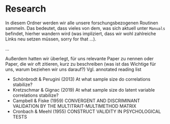 # Research

In diesem Ordner werden wir alle unsere forschungsbezogenen Routinen sammeln. Das bedeutet, dass vieles von dem, was sich aktuell unter `Manuals` befindet, hierher wandern wird (was impliziert, dass wir wohl zahlreiche Links neu setzen müssen, sorry for that ...). 

...

Außerdem hatten wir überlegt, für uns relevante Paper zu nennen oder Paper, die wir oft zitieren, kurz zu beschreiben (was ist das Wichtige für uns, warum beziehen wir uns darauf?) Vgl. annotated reading list
- Schönbrodt & Perugini (2013) At what sample size do correlations stabilize?
- Kretzschmar & Gignac (2019) At what sample size do latent variable correlations stabilize? 
- Campbell & Fiske (1959) CONVERGENT AND DISCRIMINANT VALIDATION BY THE MULTITRAIT-MULTIMETHOD MATRIX
- Cronbach & Meehl (1955) CONSTRUCT VALIDITY IN PSYCHOLOGICAL TESTS
